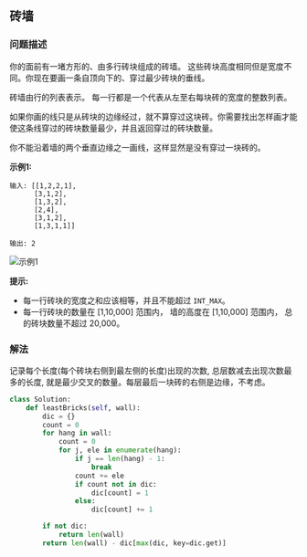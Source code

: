 ## 砖墙

### 问题描述

你的面前有一堵方形的、由多行砖块组成的砖墙。 这些砖块高度相同但是宽度不同。你现在要画一条自顶向下的、穿过最少砖块的垂线。

砖墙由行的列表表示。 每一行都是一个代表从左至右每块砖的宽度的整数列表。

如果你画的线只是从砖块的边缘经过，就不算穿过这块砖。你需要找出怎样画才能使这条线穿过的砖块数量最少，并且返回穿过的砖块数量。

你不能沿着墙的两个垂直边缘之一画线，这样显然是没有穿过一块砖的。

**示例1:**
```
输入: [[1,2,2,1],
      [3,1,2],
      [1,3,2],
      [2,4],
      [3,1,2],
      [1,3,1,1]]

输出: 2
```

![示例1](/img/brick_wall.png)

**提示:**
- 每一行砖块的宽度之和应该相等，并且不能超过 `INT_MAX`。
- 每一行砖块的数量在 [1,10,000] 范围内， 墙的高度在 [1,10,000] 范围内， 总的砖块数量不超过 20,000。

### 解法

记录每个长度(每个砖块右侧到最左侧的长度)出现的次数, 总层数减去出现次数最多的长度, 就是最少交叉的数量。每层最后一块砖的右侧是边缘，不考虑。

```python
class Solution:
    def leastBricks(self, wall):
        dic = {}
        count = 0
        for hang in wall:
            count = 0
            for j, ele in enumerate(hang):
                if j == len(hang) - 1:
                    break
                count += ele
                if count not in dic:
                    dic[count] = 1
                else:
                    dic[count] += 1

        if not dic:
            return len(wall)
        return len(wall) - dic[max(dic, key=dic.get)]
```
